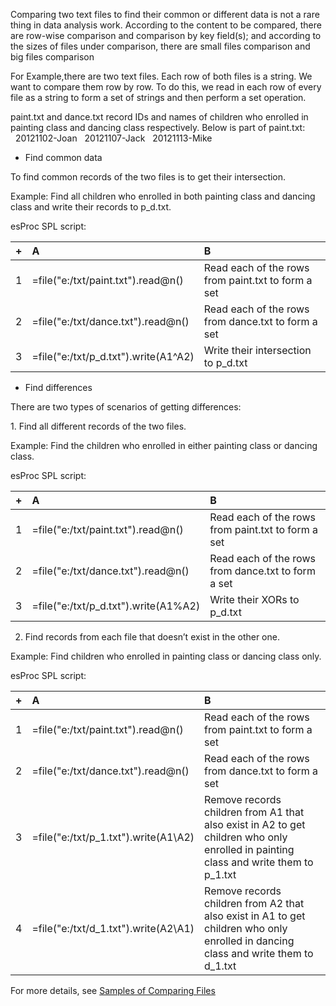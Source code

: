 Comparing two text files to find their common or different data is not a rare thing in data analysis work. According to the content to be compared, there are row-wise comparison and comparison by key field(s); and according to the sizes of files under comparison, there are small files comparison and big files comparison

For Example,there are two text files. Each row of both files is a string. We want to compare them row by row. To do this, we read in each row of every file as a string to form a set of strings and then perform a set operation.

paint.txt and dance.txt record IDs and names of children who enrolled in painting class and dancing class respectively. Below is part of paint.txt:
  20121102-Joan
  20121107-Jack
  20121113-Mike
  
- Find common data

To find common records of the two files is to get their intersection.

Example: Find all children who enrolled in both painting class and dancing class and write their records to p_d.txt.

esProc SPL script:

|+|A|B|
|:-|:-|:-|
|1|=file("e:/txt/paint.txt").read@n()|Read each of the rows from paint.txt to form a set|
|2|=file("e:/txt/dance.txt").read@n()|Read each of the rows from dance.txt to form a set|
|3|=file("e:/txt/p_d.txt").write(A1\^A2)|Write their intersection to p_d.txt|

- Find differences

There are two types of scenarios of getting differences:

1. Find all different records of the two files.

Example: Find the children who enrolled in either painting class or dancing class.

esProc SPL script:

|+|A|B|
|:-|:-|:-|
|1|=file("e:/txt/paint.txt").read@n()|Read each of the rows from paint.txt to form a set|
|2|=file("e:/txt/dance.txt").read@n()|Read each of the rows from dance.txt to form a set|
|3|=file("e:/txt/p_d.txt").write(A1%A2)|Write their XORs to p_d.txt|

2. Find records from each file that doesn’t exist in the other one.

Example: Find children who enrolled in painting class or dancing class only.

esProc SPL script:

|+|A|B|
|:-|:-|:-|
|1|=file("e:/txt/paint.txt").read@n()|Read each of the rows from paint.txt to form a set|
|2|=file("e:/txt/dance.txt").read@n()|Read each of the rows from dance.txt to form a set|
|3|=file("e:/txt/p_1.txt").write(A1\A2)|Remove records children from A1 that also exist in A2 to get children who only enrolled in painting class and write them to p_1.txt|
|4|=file("e:/txt/d_1.txt").write(A2\A1)|Remove records children from A2 that also exist in A1 to get children who only enrolled in dancing class and write them to d_1.txt|

For more details, see [Samples of Comparing Files](http://c.raqsoft.com/article/1600309188122)
